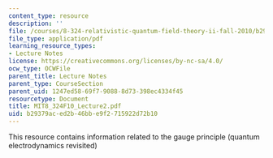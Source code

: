 ```yaml
---
content_type: resource
description: ''
file: /courses/8-324-relativistic-quantum-field-theory-ii-fall-2010/b29379aced2b46bbe9f2715922d72b10_MIT8_324F10_Lecture2.pdf
file_type: application/pdf
learning_resource_types:
- Lecture Notes
license: https://creativecommons.org/licenses/by-nc-sa/4.0/
ocw_type: OCWFile
parent_title: Lecture Notes
parent_type: CourseSection
parent_uid: 1247ed58-69f7-9088-8d73-398ec4334f45
resourcetype: Document
title: MIT8_324F10_Lecture2.pdf
uid: b29379ac-ed2b-46bb-e9f2-715922d72b10
---
```

This resource contains information related to the gauge principle (quantum electrodynamics revisited)
